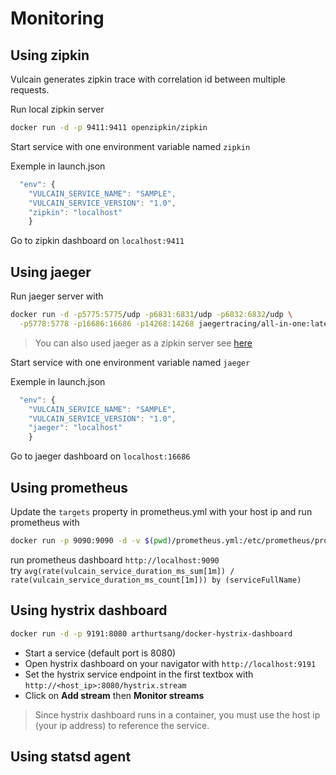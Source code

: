 # Monitoring

## Using zipkin

Vulcain generates zipkin trace with correlation id between multiple requests.

Run local zipkin server

```bash
docker run -d -p 9411:9411 openzipkin/zipkin
```

Start service with one environment variable named ```zipkin```

Exemple in launch.json

```js
  "env": {
    "VULCAIN_SERVICE_NAME": "SAMPLE",
    "VULCAIN_SERVICE_VERSION": "1.0",
    "zipkin": "localhost"
    }
```

Go to zipkin dashboard on ```localhost:9411```

## Using jaeger

Run jaeger server with

```bash
docker run -d -p5775:5775/udp -p6831:6831/udp -p6832:6832/udp \
  -p5778:5778 -p16686:16686 -p14268:14268 jaegertracing/all-in-one:latest
```

> You can also used jaeger as a zipkin server see [here](http://jaeger.readthedocs.io/en/latest/getting_started/)

Start service with one environment variable named ```jaeger```

Exemple in launch.json

```js
  "env": {
    "VULCAIN_SERVICE_NAME": "SAMPLE",
    "VULCAIN_SERVICE_VERSION": "1.0",
    "jaeger": "localhost"
    }
```

Go to jaeger dashboard on ```localhost:16686```

## Using prometheus

Update the ```targets``` property in prometheus.yml with your host ip and run prometheus with

```bash
docker run -p 9090:9090 -d -v $(pwd)/prometheus.yml:/etc/prometheus/prometheus.yml prom/prometheus
````

run prometheus dashboard ```http://localhost:9090```  
try ```avg(rate(vulcain_service_duration_ms_sum[1m]) / rate(vulcain_service_duration_ms_count[1m])) by (serviceFullName)```

## Using hystrix dashboard

```bash
docker run -d -p 9191:8080 arthurtsang/docker-hystrix-dashboard
```

- Start a service (default port is 8080)
- Open hystrix dashboard on your navigator with ```http://localhost:9191```
- Set the hystrix service endpoint in the first textbox with ```http://<host_ip>:8080/hystrix.stream```
- Click on __Add stream__ then __Monitor streams__

> Since hystrix dashboard runs in a container, you must use the host ip (your ip address) to reference the service.

## Using statsd agent
